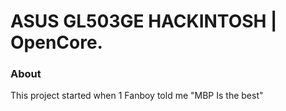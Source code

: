 # ASUS GL503GE HACKINTOSH | OpenCore.

### About
This project started when 1 Fanboy told me "MBP Is the best"